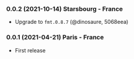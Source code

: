 ### 0.0.2 (2021-10-14) Starsbourg - France

- Upgrade to `fmt.0.8.7` (@dinosaure, 5068eea)

### 0.0.1 (2021-04-21) Paris - France

- First release
